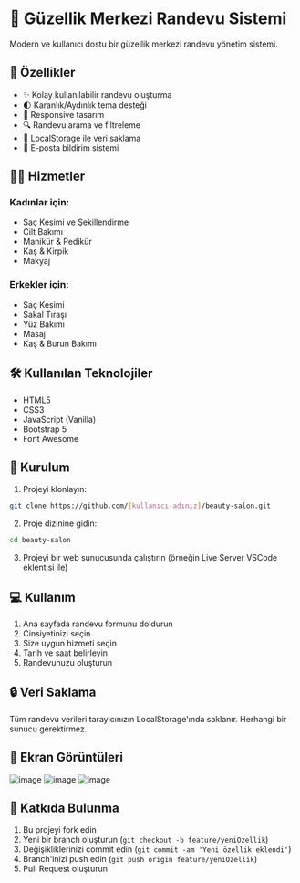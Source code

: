 # 💅 Güzellik Merkezi Randevu Sistemi

Modern ve kullanıcı dostu bir güzellik merkezi randevu yönetim sistemi.

## 🌟 Özellikler

- ✨ Kolay kullanılabilir randevu oluşturma
- 🌓 Karanlık/Aydınlık tema desteği
- 📱 Responsive tasarım
- 🔍 Randevu arama ve filtreleme
- 💾 LocalStorage ile veri saklama
- 📧 E-posta bildirim sistemi

## 👩‍💼 Hizmetler

### Kadınlar için:
- Saç Kesimi ve Şekillendirme
- Cilt Bakımı
- Manikür & Pedikür
- Kaş & Kirpik
- Makyaj

### Erkekler için:
- Saç Kesimi
- Sakal Tıraşı
- Yüz Bakımı
- Masaj
- Kaş & Burun Bakımı

## 🛠️ Kullanılan Teknolojiler

- HTML5
- CSS3
- JavaScript (Vanilla)
- Bootstrap 5
- Font Awesome

## 🚀 Kurulum

1. Projeyi klonlayın:
```bash
git clone https://github.com/[kullanıcı-adınız]/beauty-salon.git
```

2. Proje dizinine gidin:
```bash
cd beauty-salon
```

3. Projeyi bir web sunucusunda çalıştırın (örneğin Live Server VSCode eklentisi ile)

## 💻 Kullanım

1. Ana sayfada randevu formunu doldurun
2. Cinsiyetinizi seçin
3. Size uygun hizmeti seçin
4. Tarih ve saat belirleyin
5. Randevunuzu oluşturun

## 🔒 Veri Saklama

Tüm randevu verileri tarayıcınızın LocalStorage'ında saklanır. Herhangi bir sunucu gerektirmez.

## 📱 Ekran Görüntüleri

![image](https://github.com/user-attachments/assets/890670e6-6d3a-42f5-8414-69063ea4b615)
![image](https://github.com/user-attachments/assets/27d836b8-b200-44b9-87b0-9c4705fdf0fc)
![image](https://github.com/user-attachments/assets/2e0954ec-c6bd-4d9d-8a97-d94872ce9604)




## 🤝 Katkıda Bulunma

1. Bu projeyi fork edin
2. Yeni bir branch oluşturun (`git checkout -b feature/yeniOzellik`)
3. Değişikliklerinizi commit edin (`git commit -am 'Yeni özellik eklendi'`)
4. Branch'inizi push edin (`git push origin feature/yeniOzellik`)
5. Pull Request oluşturun
